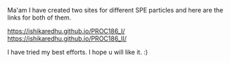 Ma'am I have created two sites for different SPE particles and here are the links for both of them. 

https://ishikaredhu.github.io/PROC186_I/
https://ishikaredhu.github.io/PROC186_II/

I have tried my best efforts. I hope u will like it.
:)
